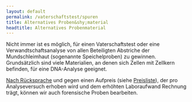```yaml
---
layout: default
permalink: /vaterschaftstest/spuren
title: Alternatives Proben&shy;material
headtitle: Alternatives Probenmaterial
---
```


Nicht immer ist es möglich, für einen Vaterschaftstest oder eine Verwandtschaftsanalyse von allen Beteiligten Abstriche der Mundschleimhaut (sogenannte Speichelproben) zu gewinnen. Grundsätzlich sind viele Materialien, an denen sich Zellen mit Zellkern befinden, für eine DNA-Analyse geeignet.

[Nach Rücksprache](/kontakt) und gegen einen Aufpreis (siehe [Preisliste](/vaterschaftstest/preise)), der pro Analyseversuch erhoben wird und dem erhöhten Laboraufwand Rechnung trägt, können wir auch forensische Proben bearbeiten.
